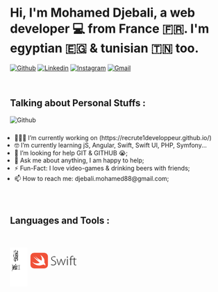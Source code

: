<h1>Hi, I'm Mohamed Djebali, a web developer 💻 from France 🇫🇷. I'm egyptian 🇪🇬 & tunisian 🇹🇳 too. </h1>


[![Github](https://img.shields.io/badge/-Github-000?style=flat&logo=Github&logoColor=white)](https://github.com/Nouster)
[![Linkedin](https://img.shields.io/badge/-LinkedIn-blue?style=flat&logo=Linkedin&logoColor=white)](https://www.linkedin.com/in/mohamed-djebali-developpeur-web/)
[![Instagram](https://img.shields.io/badge/-Instagram-c13584?style=flat&labelColor=c13584&logo=instagram&logoColor=white)](https://www.instagram.com/mohamed_djebali/?hl=fr)
[![Gmail](https://img.shields.io/badge/-Gmail-c14438?style=flat&logo=Gmail&logoColor=white)](mailto:djebali.mohamed88@gmail.com)


&nbsp;

<h2>Talking about Personal Stuffs :</h2>
<div>
<img width="55%" alt="Github" src="https://raw.githubusercontent.com/onimur/.github/master/.resources/git-header.svg"/>
</div>
<ul style = "padding : 10px">
<li>👨🏽‍💻 I’m currently working on (https://recrute1developpeur.github.io/)</li>
<li>🤓 I’m currently learning jS, Angular, Swift, Swift UI, PHP, Symfony...</li>
<li>🤔 I’m looking for help GIT & GITHUB 😭;</li>
<li>💬 Ask me about anything, I am happy to help;</li>
<li>⚡️ Fun-Fact: I love video-games & drinking beers with friends;</li>
<li>📫 How to reach me: djebali.mohamed88@gmail.com;</li>
</ul>

&nbsp;

<h2 style = "margin-bottom : 50px; padding: 5">Languages and Tools :</h2>
<div style = "display : flex">

<img src="./js.svg" width="40">

<svg xmlns="http://www.w3.org/2000/svg" width="180" height="90">
    <path d="M47.214 20.963c0-.797-.085-1.592-.254-2.373-.313-1.603-1.148-3.072-2.385-4.2-.63-.59-1.36-1.07-2.164-1.418a9.16 9.16 0 0 0-2.474-.767c-.85-.158-1.79-.158-2.64-.23H16.293a15.51 15.51 0 0 0-1.955.158c-.645.07-1.277.227-1.877.462l-.596.23a10.97 10.97 0 0 0-1.623.998c-.166.158-.342.23-.508.378a6.85 6.85 0 0 0-1.557 1.911c-.42.714-.708 1.492-.85 2.3a22.45 22.45 0 0 0-.254 2.363V39.08c0 .797.085 1.592.254 2.373.313 1.603 1.148 3.072 2.385 4.2.622.57 1.343 1.037 2.13 1.376a9.16 9.16 0 0 0 2.474.767c.85.158 1.79.158 2.64.23H37.34c.885-.001 1.77-.078 2.64-.23.844-.14 1.663-.393 2.43-.756a9.76 9.76 0 0 0 2.209-1.376c.627-.545 1.147-1.193 1.535-1.91.42-.714.708-1.492.85-2.3a22.45 22.45 0 0 0 .254-2.373V20.963z" fill="#f05138"/>
    <path d="M33.907 39.867c-3.578 1.86-8.492 2.048-13.43.147-3.85-1.473-7.148-4.013-9.464-7.288 1.08.767 2.255 1.402 3.5 1.9 5.102 2.1 10.215 2.006 13.804 0-4.738-3.428-9.004-7.408-12.7-11.846-.64-.644-1.21-1.348-1.7-2.1 3.88 3.1 8.01 5.91 12.346 8.402-3.16-3.047-6.066-6.323-8.69-9.798 4.38 3.995 9.19 7.536 14.356 10.565l.552.294a9.53 9.53 0 0 0 .387-1.05c1.193-3.907-.166-8.35-3.147-12.025 6.902 3.75 10.988 10.796 9.287 16.698 0 .158-.088.315-.144.473l.055.063c3.412 3.833 2.474 7.887 2.043 7.12-1.866-3.203-5.323-2.216-7.057-1.544z" fill="#fefefe"/>
    <path d="M107.192 26.208h-6.702v-.816c0-.65.06-1.3.112-1.962a4.29 4.29 0 0 1 .464-1.64c.233-.44.57-.814.98-1.093a3.36 3.36 0 0 1 1.73-.434 5.61 5.61 0 0 1 1.101.112l.75.27.464-1.093a5.46 5.46 0 0 0-.921-.329c-.414-.116-.843-.17-1.273-.165-.8-.025-1.594.144-2.314.494-.616.33-1.15.796-1.558 1.363a6.55 6.55 0 0 0-.809 2.022c-.168.825-.246 1.666-.232 2.51v.816H96.8v1.093h2.194V40.57h1.498V27.3h6.702v9.06c-.005.606.052 1.21.172 1.805a3.51 3.51 0 0 0 .517 1.423c.247.406.6.73 1.04.93a4.05 4.05 0 0 0 1.73.329c.69.027 1.377-.085 2.022-.33l-.157-1.063c-.23.068-.46.123-.696.165a5.24 5.24 0 0 1-.981.052 1.88 1.88 0 0 1-1.677-.749c-.337-.678-.496-1.43-.464-2.187v-9.383h4.238v-1.086h-4.216V23.1l-1.498.434zm.06 0zm.06 1.093zm-52.42 11.083a7.12 7.12 0 0 0 2.082.929c.807.242 1.644.37 2.486.382 1.332.082 2.647-.326 3.7-1.146.86-.755 1.345-1.85 1.325-2.995.04-1.022-.312-2.02-.98-2.793a8.73 8.73 0 0 0-3.235-1.962 11.32 11.32 0 0 1-3.924-2.127 4.33 4.33 0 0 1-1.445-3.385 4.74 4.74 0 0 1 .464-2.022 4.91 4.91 0 0 1 1.273-1.58 5.24 5.24 0 0 1 1.91-1.041 7.04 7.04 0 0 1 2.426-.382c.854-.007 1.705.084 2.54.27a7.34 7.34 0 0 1 1.558.599l-.577 1.198c-.432-.263-.898-.465-1.385-.6a6.94 6.94 0 0 0-2.247-.329 5.99 5.99 0 0 0-2.134.329 4.18 4.18 0 0 0-1.438.876c-.322.35-.576.756-.75 1.198a3.22 3.22 0 0 0-.232 1.258c-.044.998.334 1.968 1.04 2.673.978.812 2.094 1.44 3.295 1.857a13.92 13.92 0 0 1 2.247 1.093c.603.366 1.165.795 1.677 1.28a4.39 4.39 0 0 1 .981 1.498 5.43 5.43 0 0 1 .344 1.962 5.57 5.57 0 0 1-.404 2.127 4.78 4.78 0 0 1-1.236 1.76 6.36 6.36 0 0 1-2.082 1.198c-.934.3-1.9.446-2.89.434-.464-.01-.926-.048-1.385-.112a12.43 12.43 0 0 1-1.385-.27 8.56 8.56 0 0 1-1.273-.434c-.344-.13-.673-.295-.98-.494zm13.854-12.116l2.486 8.132.696 2.35c.232.71.404 1.498.577 2.127h.112l.637-2.127.81-2.35 2.92-8.132h1.385l2.83 8.02.81 2.456.637 2.127h.112l.577-2.127.75-2.404 2.636-8.073h1.498L83.25 40.57h-1.183l-2.838-7.975q-.434-1.3-.87-2.456l-.637-2.404h-.06a25.25 25.25 0 0 1-.749 2.456q-.434 1.146-.87 2.456l-2.935 7.923H71.84l-4.6-14.303zm22.697 0h1.498V40.57h-1.498zm-.577-4.366c-.004-.338.13-.662.37-.9s.566-.367.904-.36a1.35 1.35 0 0 1 1.318 1.251 1.13 1.13 0 0 1-.404.876c-.255.22-.584.338-.92.33a1.5 1.5 0 0 1-.921-.329c-.23-.235-.36-.548-.367-.876z" fill="currentColor"/>
</svg>
</div>

 


